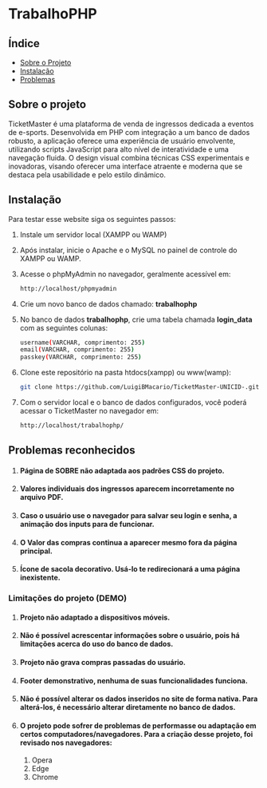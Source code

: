 # TrabalhoPHP

## Índice
- [Sobre o Projeto](#sobre-o-projeto)
- [Instalação](#instalação)
- [Problemas](#problemas-reconhecidos)

## Sobre o projeto

TicketMaster é uma plataforma de venda de ingressos dedicada a eventos de e-sports. Desenvolvida em PHP com integração a um banco de dados robusto, a aplicação oferece uma experiência de usuário envolvente, utilizando scripts JavaScript para alto nível de interatividade e uma navegação fluida. O design visual combina técnicas CSS experimentais e inovadoras, visando oferecer uma interface atraente e moderna que se destaca pela usabilidade e pelo estilo dinâmico.

## Instalação
Para testar esse website siga os seguintes passos:

1. Instale um servidor local (XAMPP ou WAMP)

2. Após instalar, inicie o Apache e o MySQL no painel de controle do XAMPP ou WAMP.

3. Acesse o phpMyAdmin no navegador, geralmente acessível em:
    ```bash
   http://localhost/phpmyadmin

4. Crie um novo banco de dados chamado: **trabalhophp**

5. No banco de dados **trabalhophp**, crie uma tabela chamada **login_data** com as seguintes colunas:
    ```bash
    username(VARCHAR, comprimento: 255)
    email(VARCHAR, comprimento: 255)
    passkey(VARCHAR, comprimento: 255)

6. Clone este repositório na pasta htdocs(xampp) ou www(wamp):
   ```bash
   git clone https://github.com/LuigiBMacario/TicketMaster-UNICID-.git

7. Com o servidor local e o banco de dados configurados, você poderá acessar o TicketMaster no navegador em:
    ```bash
   http://localhost/trabalhophp/

## Problemas reconhecidos

1. #### Página de SOBRE não adaptada aos padrões CSS do projeto.

2. #### Valores individuais dos ingressos aparecem incorretamente no arquivo PDF.

3. #### Caso o usuário use o navegador para salvar seu login e senha, a animação dos inputs para de funcionar.

4. #### O Valor das compras continua a aparecer mesmo fora da página principal.

5. #### Ícone de sacola decorativo. Usá-lo te redirecionará a uma página inexistente.

### Limitações do projeto (DEMO)

1. #### Projeto não adaptado a dispositivos móveis.

2. #### Não é possível acrescentar informações sobre o usuário, pois há limitações acerca do uso do banco de dados.

3. #### Projeto não grava compras passadas do usuário.

4. #### Footer demonstrativo, nenhuma de suas funcionalidades funciona.

5. #### Não é possível alterar os dados inseridos no site de forma nativa. Para alterá-los, é necessário alterar diretamente no banco de dados.

6. #### O projeto pode sofrer de problemas de performasse ou adaptação em certos computadores/navegadores. Para a criação desse projeto, foi revisado nos navegadores:
    1. Opera
    2. Edge
    3. Chrome


